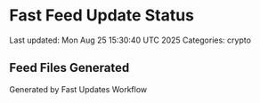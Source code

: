 # Fast Feed Update Status
Last updated: Mon Aug 25 15:30:40 UTC 2025
Categories: crypto

## Feed Files Generated

Generated by Fast Updates Workflow
